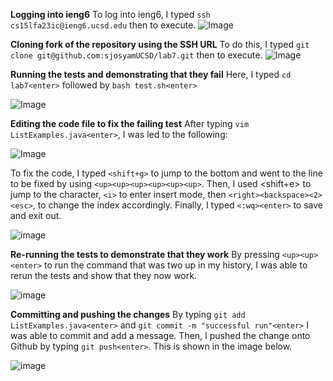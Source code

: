 **Logging into ieng6**
To log into ieng6, I typed `ssh cs15lfa23ic@ieng6.ucsd.edu` then <enter> to execute. 
![Image]("https://github.com/sjosyamUCSD/cse15l-lab-reports/assets/146763351/c370cfb9-4468-4a01-ba7b-70c63cfeceb2")

**Cloning fork of the repository using the SSH URL**
To do this, I typed `git clone git@github.com:sjosyamUCSD/lab7.git` then <enter> to execute. 
![Image]("https://github.com/sjosyamUCSD/cse15l-lab-reports/assets/146763351/166bbf81-9589-4bd3-a5e6-def64f358c2c")

**Running the tests and demonstrating that they fail**
Here, I typed `cd lab7<enter>` followed by `bash test.sh<enter>`

![Image]("https://github.com/sjosyamUCSD/cse15l-lab-reports/assets/146763351/369f6782-f9e1-45c3-a7ba-61c5f82167db")

**Editing the code file to fix the failing test**
After typing `vim ListExamples.java<enter>`, I was led to the following:

![Image]("https://github.com/sjosyamUCSD/cse15l-lab-reports/assets/146763351/41930976-8544-4679-a22a-6b3456cb1559")

To fix the code, I typed `<shift+g>` to jump to the bottom and went to the line to be fixed by using `<up><up><up><up><up><up>`.
Then, I used <shift+e> to jump to the character, `<i>` to enter insert mode, then `<right><backspace><2><esc>`, to change the index accordingly.
Finally, I typed `<:wq><enter>` to save and exit out. 

![image]("https://github.com/sjosyamUCSD/cse15l-lab-reports/assets/146763351/ed10aa24-5f0b-4f7b-aabe-0ba4aaa46f9c")

**Re-running the tests to demonstrate that they work**
By pressing `<up><up><enter>` to run the command that was two up in my history, I was able to rerun the tests and show that they now work. 

![image]("https://github.com/sjosyamUCSD/cse15l-lab-reports/assets/146763351/c0806421-9b44-455d-aa50-35b6a8454013")

**Committing and pushing the changes**
By typing `git add ListExamples.java<enter>` and `git commit -m "successful run"<enter>` I was able to commit and add a message.
Then, I pushed the change onto Github by typing `git push<enter>`. This is shown in the image below. 

![image]("https://github.com/sjosyamUCSD/cse15l-lab-reports/assets/146763351/4d4cd9fb-0782-45df-8152-93c5a22b827a")


